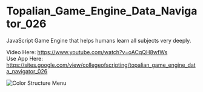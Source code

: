 # Topalian_Game_Engine_Data_Navigator_026
JavaScript Game Engine that helps humans learn all subjects very deeply.

Video Here: https://www.youtube.com/watch?v=oACqQH8wfWs  
Use App Here: https://sites.google.com/view/collegeofscripting/topalian_game_engine_data_navigator_026

![Color Structure Menu](https://pbs.twimg.com/media/GXRNV-vXEAAMqy9?format=jpg&name=large)
